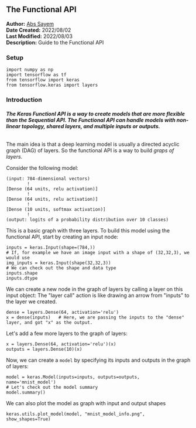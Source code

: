 ## **The Functional API**
**Author:** [Abs Sayem](https://github.com/abs-sayem)<br>
**Date Created:** 2022/08/02<br>
**Last Modified:** 2022/08/03<br>
**Description:** Guide to the Functional API

### **Setup**
```
import numpy as np
import tensorflow as tf
from tensorflow import keras
from tensorflow.keras import layers
```

### **Introduction**
###### **The **Keras Functionl API** is a way to create models that are more flexible than the Sequential API. The Functional API can handle models with non-linear topology, shared layers, and multiple inputs or outputs.**

The main idea is that a deep learning model is usually a directed acyclic graph (DAG) of layers. So the functional API is a way to build *graps of layers*.

Consider the following model:
```
(input: 784-dimensional vectors)
        !
[Dense (64 units, relu activation)]
        !
[Dense (64 units, relu activation)]
        !
[Dense (10 units, softmax activation)]
        !
(output: logits of a probability distribution over 10 classes)
```
This is a basic graph with three layers. To build this model using the functional API, start by creating an input node:
```
inputs = keras.Input(shape=(784,))
# If, for example we have an image input with a shape of (32,32,3), we would use
img_inputs = keras.Input(shape(32,32,3))
# We can check out the shape and data type
inputs.shape
inputs.dtype
```
We can create a new node in the graph of layers by calling a layer on this input object: The "layer call" action is like drawing an arrow from "inputs" to the layer we created.
```
dense = layers.Dense(64, activation='relu')
x = dense(inputs)   # Here, we are passing the inputs to the "dense" layer, and got "x" as the output.
```
Let's add a few more layers to the graph of layers:
```
x = layers.Dense(64, activation='relu')(x)
outputs = layers.Dense(10)(x)
```
Now, we can create a `model` by specifying its inputs and outputs in the graph of layers:
```
model = keras.Model(inputs=inputs, outputs=outputs, name='mnist_model')
# Let's check out the model summary
model.summary()
```
We can also plot the model as graph with input and output shapes
```
keras.utils.plot_model(model, "mnist_model_info.png", show_shapes=True)
```